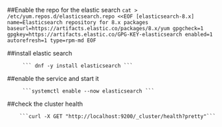 ##Enable the repo for the elastic search
          ```cat > /etc/yum.repos.d/elasticsearch.repo <<EOF
                  [elasticsearch-8.x]
                  name=Elasticsearch repository for 8.x packages
                  baseurl=https://artifacts.elastic.co/packages/8.x/yum
                  gpgcheck=1
                  gpgkey=https://artifacts.elastic.co/GPG-KEY-elasticsearch
                  enabled=1
                  autorefresh=1
                  type=rpm-md
                  EOF 
                  ```

##install elastic search

         ``` dnf -y install elasticsearch ```
         
##enable the service and start it
       
         ```systemctl enable --now elasticsearch ```
         
##check the cluster health
        
        ```curl -X GET "http://localhost:9200/_cluster/health?pretty"```
